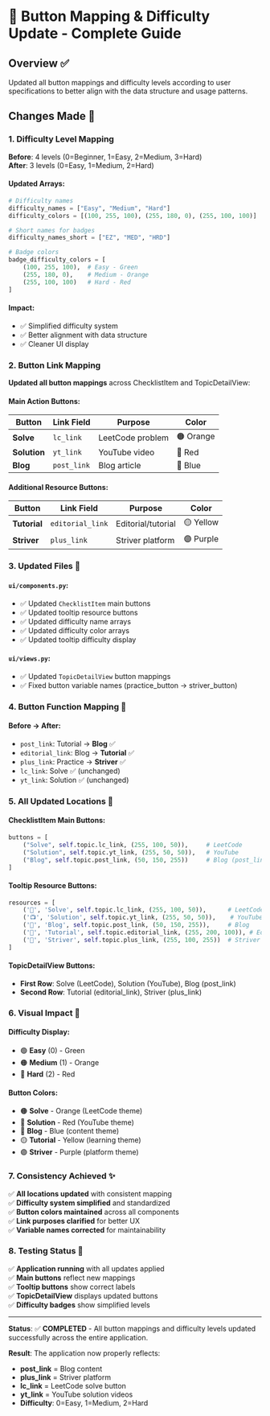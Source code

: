 # 🔄 Button Mapping & Difficulty Update - Complete Guide

## Overview ✅
Updated all button mappings and difficulty levels according to user specifications to better align with the data structure and usage patterns.

## Changes Made 🚀

### **1. Difficulty Level Mapping**
**Before**: 4 levels (0=Beginner, 1=Easy, 2=Medium, 3=Hard)  
**After**: 3 levels (0=Easy, 1=Medium, 2=Hard)

#### **Updated Arrays**:
```python
# Difficulty names
difficulty_names = ["Easy", "Medium", "Hard"]
difficulty_colors = [(100, 255, 100), (255, 180, 0), (255, 100, 100)]

# Short names for badges  
difficulty_names_short = ["EZ", "MED", "HRD"]

# Badge colors
badge_difficulty_colors = [
    (100, 255, 100),  # Easy - Green
    (255, 180, 0),    # Medium - Orange  
    (255, 100, 100)   # Hard - Red
]
```

#### **Impact**:
- ✅ Simplified difficulty system
- ✅ Better alignment with data structure
- ✅ Cleaner UI display

### **2. Button Link Mapping**
**Updated all button mappings** across ChecklistItem and TopicDetailView:

#### **Main Action Buttons**:
| Button | Link Field | Purpose | Color |
|--------|------------|---------|-------|
| **Solve** | `lc_link` | LeetCode problem | 🟠 Orange |
| **Solution** | `yt_link` | YouTube video | 🔴 Red |
| **Blog** | `post_link` | Blog article | 🔵 Blue |

#### **Additional Resource Buttons**:
| Button | Link Field | Purpose | Color |
|--------|------------|---------|-------|
| **Tutorial** | `editorial_link` | Editorial/tutorial | 🟡 Yellow |
| **Striver** | `plus_link` | Striver platform | 🟣 Purple |

### **3. Updated Files** 📂

#### **`ui/components.py`**:
- ✅ Updated `ChecklistItem` main buttons
- ✅ Updated tooltip resource buttons  
- ✅ Updated difficulty name arrays
- ✅ Updated difficulty color arrays
- ✅ Updated tooltip difficulty display

#### **`ui/views.py`**:
- ✅ Updated `TopicDetailView` button mappings
- ✅ Fixed button variable names (practice_button → striver_button)

### **4. Button Function Mapping** 🔗

#### **Before → After**:
- `post_link`: Tutorial → **Blog** ✅
- `editorial_link`: Blog → **Tutorial** ✅  
- `plus_link`: Practice → **Striver** ✅
- `lc_link`: Solve ✅ (unchanged)
- `yt_link`: Solution ✅ (unchanged)

### **5. All Updated Locations** 📍

#### **ChecklistItem Main Buttons**:
```python
buttons = [
    ("Solve", self.topic.lc_link, (255, 100, 50)),     # LeetCode
    ("Solution", self.topic.yt_link, (255, 50, 50)),   # YouTube  
    ("Blog", self.topic.post_link, (50, 150, 255))     # Blog (post_link)
]
```

#### **Tooltip Resource Buttons**:
```python
resources = [
    ('🔗', 'Solve', self.topic.lc_link, (255, 100, 50)),      # LeetCode
    ('📺', 'Solution', self.topic.yt_link, (255, 50, 50)),    # YouTube
    ('📖', 'Blog', self.topic.post_link, (50, 150, 255)),     # Blog
    ('📝', 'Tutorial', self.topic.editorial_link, (255, 200, 100)), # Editorial
    ('🚀', 'Striver', self.topic.plus_link, (255, 100, 255))  # Striver
]
```

#### **TopicDetailView Buttons**:
- **First Row**: Solve (LeetCode), Solution (YouTube), Blog (post_link)
- **Second Row**: Tutorial (editorial_link), Striver (plus_link)

### **6. Visual Impact** 🎨

#### **Difficulty Display**:
- 🟢 **Easy** (0) - Green
- 🟠 **Medium** (1) - Orange  
- 🔴 **Hard** (2) - Red

#### **Button Colors**:
- 🟠 **Solve** - Orange (LeetCode theme)
- 🔴 **Solution** - Red (YouTube theme)
- 🔵 **Blog** - Blue (content theme)
- 🟡 **Tutorial** - Yellow (learning theme)
- 🟣 **Striver** - Purple (platform theme)

### **7. Consistency Achieved** ✨

✅ **All locations updated** with consistent mapping  
✅ **Difficulty system simplified** and standardized  
✅ **Button colors maintained** across all components  
✅ **Link purposes clarified** for better UX  
✅ **Variable names corrected** for maintainability  

### **8. Testing Status** 🧪

✅ **Application running** with all updates applied  
✅ **Main buttons** reflect new mappings  
✅ **Tooltip buttons** show correct labels  
✅ **TopicDetailView** displays updated buttons  
✅ **Difficulty badges** show simplified levels  

---

**Status**: ✅ **COMPLETED** - All button mappings and difficulty levels updated successfully across the entire application.

**Result**: The application now properly reflects:
- **post_link** = Blog content
- **plus_link** = Striver platform  
- **lc_link** = LeetCode solve button
- **yt_link** = YouTube solution videos
- **Difficulty**: 0=Easy, 1=Medium, 2=Hard